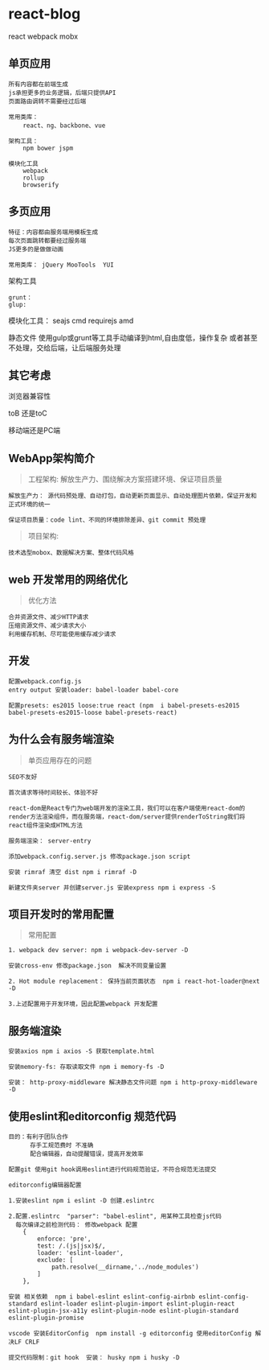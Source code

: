 # react-blog
react webpack  mobx


## 单页应用
    所有内容都在前端生成
    js承担更多的业务逻辑，后端只提供API
    页面路由调转不需要经过后端

    常用类库：
        react、ng、backbone、vue

    架构工具：
        npm bower jspm

    模块化工具
        webpack
        rollup
        browserify
## 多页应用

    特征：内容都由服务端用模板生成
    每次页面跳转都要经过服务端
    JS更多的是做做动画

    常用类库： jQuery MooTools  YUI
架构工具

    grunt：
    glup:

模块化工具：
    seajs cmd
    requirejs amd

静态文件
    使用gulp或grunt等工具手动编译到html,自由度低，操作复杂  或者甚至不处理，交给后端，让后端服务处理


## 其它考虑

浏览器兼容性

toB 还是toC

移动端还是PC端

## WebApp架构简介

> 工程架构: 解放生产力、围绕解决方案搭建环境、保证项目质量

    解放生产力： 源代码预处理、自动打包，自动更新页面显示、自动处理图片依赖，保证开发和正式环境的统一

    保证项目质量：code lint、不同的环境排除差异、git commit 预处理

> 项目架构:

    技术选型mobox、数据解决方案、整体代码风格

## web 开发常用的网络优化

> 优化方法

    合并资源文件、减少HTTP请求
    压缩资源文件、减少请求大小
    利用缓存机制、尽可能使用缓存减少请求

## 开发

    配置webpack.config.js
    entry output 安装loader: babel-loader babel-core

    配置presets: es2015 loose:true react (npm  i babel-presets-es2015 babel-presets-es2015-loose babel-presets-react)

## 为什么会有服务端渲染

> 单页应用存在的问题

    SEO不友好

    首次请求等待时间较长、体验不好

    react-dom是React专门为web端开发的渲染工具，我们可以在客户端使用react-dom的render方法渲染组件，而在服务端，react-dom/server提供renderToString我们将react组件渲染成HTML方法

    服务端渲染： server-entry

    添加webpack.config.server.js 修改package.json script

    安装 rimraf 清空 dist npm i rimraf -D

    新建文件夹server 并创建server.js 安装express npm i express -S

## 项目开发时的常用配置

> 常用配置

    1. webpack dev server: npm i webpack-dev-server -D

    安装cross-env 修改package.json  解决不同变量设置

    2. Hot module replacement： 保持当前页面状态  npm i react-hot-loader@next -D

    3.上述配置用于开发环境，因此配置webpack 开发配置

## 服务端渲染

    安装axios npm i axios -S 获取template.html

    安装memory-fs: 存取读取文件 npm i memory-fs -D

    安装： http-proxy-middleware 解决静态文件问题 npm i http-proxy-middleware -D

## 使用eslint和editorconfig 规范代码

    目的：有利于团队合作
          存手工规范费时 不准确
          配合编辑器，自动提醒错误，提高开发效率

    配置git 使用git hook调用eslint进行代码规范验证，不符合规范无法提交

    editorconfig编辑器配置

    1.安装eslint npm i eslint -D 创建.eslintrc

    2.配置.eslintrc  "parser": "babel-eslint", 用某种工具检查js代码
      每次编译之前检测代码： 修改webpack 配置
        {
            enforce: 'pre',
            test: /.(js|jsx)$/,
            loader: 'eslint-loader',
            exclude: [
                path.resolve(__dirname,'../node_modules')
            ]
        },

    安装 相关依赖  npm i babel-eslint eslint-config-airbnb eslint-config-standard eslint-loader eslint-plugin-import eslint-plugin-react eslint-plugin-jsx-a11y eslint-plugin-node eslint-plugin-standard eslint-plugin-promise

    vscode 安装EditorConfig  npm install -g editorconfig 使用editorConfig 解决LF CRLF

	提交代码限制：git hook  安装： husky npm i husky -D
